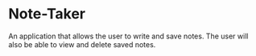 # Note-Taker
An application that allows the user to write and save notes. The user will also be able to view and delete saved notes.
